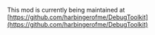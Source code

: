 This mod is currently being maintained at [https://github.com/harbingerofme/DebugToolkit](https://github.com/harbingerofme/DebugToolkit)
